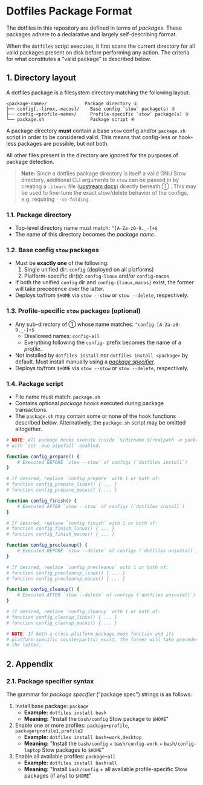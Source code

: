 # Dotfiles Package Format

The dotfiles in this repository are defined in terms of _packages_. These
packages adhere to a declarative and largely self-describing format.

When the `dotfiles` script executes, it first scans the current directory for
all valid packages present on disk before performing any action. The criteria
for what constitutes a "valid package" is described below.

## 1. Directory layout

A dotfiles package is a filesystem directory matching the following layout:

```text
<package-name>/              Package directory ①
├── config{,-linux,-macos}/    Base config `stow` package(s) ②
├── config-<profile-name>/     Profile-specific `stow` package(s) ③
└── package.sh                 Package script ④
```

A package directory **must** contain a base `stow` config and/or `package.sh`
script in order to be considered valid. This means that config-less or
hook-less packages are possible, but not both.

All other files present in the directory are ignored for the purposes of
package detection.

> **Note:** Since a dotfiles package directory is itself a valid GNU Stow
> directory, additional CLI arguments to `stow` can be passed in by creating a
> `.stowrc` file ([upstream docs][stow]) directly beneath ① . This may be used
> to fine-tune the exact stow/delete behavior of the configs, e.g. requiring
> `--no-folding`.

[stow]: https://www.gnu.org/software/stow/manual/html_node/Resource-Files.html

### 1.1. Package directory

* Top-level directory name must match: `^[A-Za-z0-9._-]+$`
* The name of this directory becomes the _package name_.

### 1.2. Base config `stow` packages

* Must be **exactly one** of the following:
  1. Single unified dir: `config` (deployed on all platforms)
  2. Platform-specific dir(s): `config-linux` and/or `config-macos`
* If both the unified `config` dir and `config-{linux,macos}` exist, the former
  will take precedence over the latter.
* Deploys to/from `$HOME` via `stow --stow` or `stow --delete`, respectively.

### 1.3. Profile-specific `stow` packages (optional)

* Any sub-directory of ① whose name matches: `^config-[A-Za-z0-9._-]+$`
  * Disallowed names: `config-all`
  * Everything following the `config-` prefix becomes the name of a _profile_.
* Not installed by `dotfiles install` nor `dotfiles install <package>` by
  default. Must install manually using a [_package specifier_][pkgspec].
* Deploys to/from `$HOME` via `stow --stow` or `stow --delete`, respectively.

[pkgspec]: #21-package-specifier-syntax

### 1.4. Package script

* File name must match: `package.sh`
* Contains optional _package hooks_ executed during package transactions.
* The `package.sh` may contain some or none of the hook functions described
  below. Alternatively, the `package.sh` script may be omitted altogether.

```sh
# NOTE: All package hooks execute inside `$(dirname $(realpath -e package.sh))`
# with `set -euo pipefail` enabled.

function config_prepare() {
    # Executed BEFORE `stow --stow` of configs (`dotfiles install`)
}

# If desired, replace `config_prepare` with 1 or both of:
# function config_prepare_linux() { ... }
# function config_prepare_macos() { ... }

function config_finish() {
    # Executed AFTER `stow --stow` of configs (`dotfiles install`)
}

# If desired, replace `config_finish` with 1 or both of:
# function config_finish_linux() { ... }
# function config_finish_macos() { ... }

function config_precleanup() {
    # Executed BEFORE `stow --delete` of configs (`dotfiles uninstall`)
}

# If desired, replace `config_precleanup` with 1 or both of:
# function config_precleanup_linux() { ... }
# function config_precleanup_macos() { ... }

function config_cleanup() {
    # Executed AFTER `stow --delete` of configs (`dotfiles uninstall`)
}

# If desired, replace `config_cleanup` with 1 or both of:
# function config_cleanup_linux() { ... }
# function config_cleanup_macos() { ... }

# NOTE: If both a cross-platform package hook function and its
# platform-specific counterpart(s) exist, the former will take precedence over
# the latter.
```

## 2. Appendix

### 2.1. Package specifier syntax

The grammar for _package specifier_ ("package spec") strings is as follows:

1. Install base package: `package`
   * **Example:** `dotfiles install bash`
   * **Meaning:** "Install the `bash/config` Stow package to `$HOME`"
2. Enable one or more profiles: `package+profile`, `package+profile1,profile2`
   * **Example:** `dotfiles install bash+work,desktop`
   * **Meaning:** "Install the `bash/config` + `bash/config-work` +
     `bash/config-laptop` Stow packages to `$HOME`"
3. Enable all available profiles: `package+all`
   * **Example:** `dotfiles install bash+all`
   * **Meaning:** "Install `bash/config` + all available profile-specific Stow
     packages (if any) to `$HOME`"
